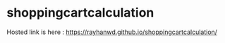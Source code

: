 # shoppingcartcalculation


Hosted link is here : https://rayhanwd.github.io/shoppingcartcalculation/
